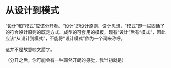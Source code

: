 # 从设计到模式

“设计”和“模式”应该分开看。“设计”即设计原则、设计思想，“模式”即一些固话了的符合设计原则的既定方式、成型的可套用的模板。现有“设计”后有“模式”，因此应该“从设计到模式”，不能将“设计模式”作为一个词来称呼。

这并不是故意咬文爵字。

（分开之后，你可能会有一种豁然开朗的感觉，我当初就是）

